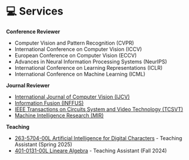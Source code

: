 <span class='anchor' id='services'></span>

# 💻 Services
**Conference Reviewer**
- Computer Vision and Pattern Recognition (CVPR)
- International Conference on Computer Vision (ICCV)
- European Conference on Computer Vision (ECCV)
- Advances in Neural Information Processing Systems (NeurIPS)
- International Conference on Learning Representations (ICLR)
- International Conference on Machine Learning (ICML)

**Journal Reviewer**
- [International Journal of Computer Vision (IJCV)](https://link.springer.com/journal/11263)
- [Information Fusion (INFFUS)](https://www.sciencedirect.com/journal/information-fusion)
- [IEEE Transactions on Circuits System and Video Technology (TCSVT)](https://ieeexplore.ieee.org/xpl/RecentIssue.jsp?punumber=76)
- [Machine Intelligence Research (MIR)](https://link.springer.com/journal/11633)

**Teaching**
- [263-5704-00L Artificial Intelligence for Digital Characters](https://www.vvz.ethz.ch/Vorlesungsverzeichnis/lerneinheit.view?lerneinheitId=188568&semkez=2025S&ansicht=LEHRVERANSTALTUNGEN&lang=en) - Teaching Assistant (Spring 2025)
- [401-0131-00L Lineare Algebra](https://www.vvz.ethz.ch/Vorlesungsverzeichnis/lerneinheit.view?lerneinheitId=183173&semkez=2024W&ansicht=LEHRVERANSTALTUNGEN&lang=en) - Teaching Assistant (Fall 2024)